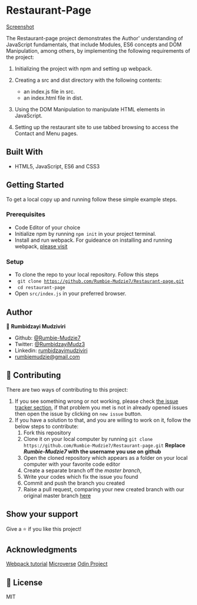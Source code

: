 # Restaurant-Page

[Screenshot](./images/restaurant.shot.png)

The Restaurant-page project demonstrates the Author' understanding of JavaScript fundamentals, that include Modules, ES6 concepts and DOM Manipulation, among others, by implementing the following requirements of the project:

1. Initializing the project with npm and setting up webpack.

2. Creating a src and dist directory with the following contents:
    - an index.js file in src.
    - an index.html file in dist. 

3. Using the DOM Manipulation to manipulate HTML elements in JavaScript.

4. Setting up the restaurant site to use tabbed browsing to access the Contact and Menu pages.



## Built With

- HTML5, JavaScript, ES6 and CSS3


## Getting Started

To get a local copy up and running follow these simple example steps.

### Prerequisites

- Code Editor of your choice
- Initialize npm by running `npm init` in your project terminal.
- Install and run webpack. For guideance on installing and running webpack, [ please visit](https://actualize.teachable.com/courses/347362/lectures/5396444)


### Setup

- To clone the repo to your local repository. Follow this steps
- <code> git clone https://github.com/Rumbie-Mudzie7/Restaurant-page.git</code>
- <code> cd restaurant-page</code>
- Open `src/index.js` in your preferred browser.


## Author

:bust_in_silhouette: **Rumbidzayi Mudziviri**
- Github: [@Rumbie-Mudzie7](https://github.com/Rumbie-Mudzie7)
- Twitter: [@RumbidzayiMudz3](https://twitter.com/RumbidzayiMudz3)
- Linkedin: [rumbidzayimudziviri](https://www.linkedin.com/in/rumbidzayi-mudziviri)
- rumbiemudzie@gmail.com

## :handshake: Contributing

There are two ways of contributing to this project:
1.  If you see something wrong or not working, please check [the issue tracker section](https://github.com/Rumbie-Mudzie7/Restaurant-page/issues), if that problem you met is not in already opened issues then open the issue by clicking on `new issue` button.
2.  If you have a solution to that, and you are willing to work on it, follow the below steps to contribute:
    1.  Fork this repository
    1.  Clone it on your local computer by running `git clone https://github.com/Rumbie-Mudzie7/Restaurant-page.git` __Replace *Rumbie-Mudzie7* with the username you use on github__
    1.  Open the cloned repository which appears as a folder on your local computer with your favorite code editor
    1.  Create a separate branch off the *master branch*,
    1.  Write your codes which fix the issue you found
    1.  Commit and push the branch you created
    1.  Raise a pull request, comparing your new created branch with our original master branch [here](https://github.com/Rumbie-Mudzie7/Restaurant-page)



## Show your support

Give a :star:️ if you like this project!

## Acknowledgments
[Webpack tutorial](https://actualize.teachable.com/courses/347362/lectures/5396444)
[Microverse](https://www.microverse.org)
[Odin Project](https://https://www.theodinproject.com/courses/javascript/lessons/restaurant-page)

## :memo: License

MIT
